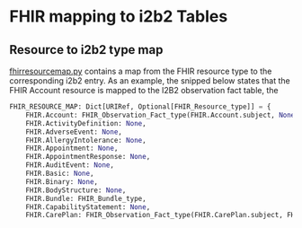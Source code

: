 # FHIR mapping to i2b2 Tables
## Resource to i2b2 type map
[fhirresourcemap.py](fhirresourcemap.py) contains a map from the FHIR resource type to the corresponding i2b2 entry.
 As an example, the snipped below states that the FHIR Account resource is mapped to the I2B2 observation fact table, the 

```python
FHIR_RESOURCE_MAP: Dict[URIRef, Optional[FHIR_Resource_type]] = {
    FHIR.Account: FHIR_Observation_Fact_type(FHIR.Account.subject, None, FHIR.Account.owner),
    FHIR.ActivityDefinition: None,
    FHIR.AdverseEvent: None,
    FHIR.AllergyIntolerance: None,
    FHIR.Appointment: None,
    FHIR.AppointmentResponse: None,
    FHIR.AuditEvent: None,
    FHIR.Basic: None,
    FHIR.Binary: None,
    FHIR.BodyStructure: None,
    FHIR.Bundle: FHIR_Bundle_type,
    FHIR.CapabilityStatement: None,
    FHIR.CarePlan: FHIR_Observation_Fact_type(FHIR.CarePlan.subject, FHIR.CarePlan.context, None),
```